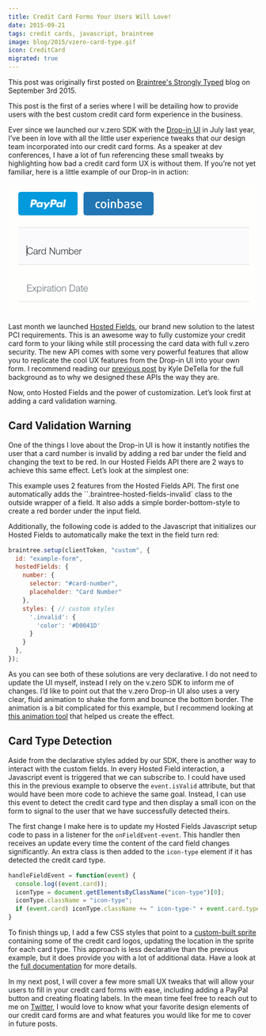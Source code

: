 ```yaml
---
title: Credit Card Forms Your Users Will Love!
date: 2015-09-21
tags: credit cards, javascript, braintree
image: blog/2015/vzero-card-type.gif
icon: CreditCard
migrated: true
---
```


<Message> This post was originally first posted on
  [Braintree's Strongly Typed](https://www.braintreepayments.com/blog/gesture-based-browsing-and-checkouts/) blog on September 3rd 2015. </Message>

This post is the first of a series where I will be detailing how to provide users with the best custom credit card form experience in the business.

Ever since we launched our v.zero SDK with the [Drop-in UI](https://www.braintreepayments.com/features/drop-in) in July last year, I’ve been in love with all the little user experience tweaks that our design team incorporated into our credit card forms. As a speaker at dev conferences, I have a lot of fun referencing these small tweaks by highlighting how bad a credit card form UX is without them. If you’re not yet familiar, here is a little example of our Drop-in in action:

![Braintree v.zero Drop-in UI](../images/blog/2015/vzero-card-type.gif)

Last month we launched [Hosted Fields](https://www.braintreepayments.com/features/hosted-fields), our brand new solution to the latest PCI requirements. This is an awesome way to fully customize your credit card form to your liking while still processing the card data with full v.zero security. The new API comes with some very powerful features that allow you to replicate the cool UX features from the Drop-in UI into your own form. I recommend reading our [previous post](https://www.braintreepayments.com/blog/your-checkout-our-iframes/?utm_source=feedburner&utm_medium=feed&utm_campaign=Feed%3A+Braintrust+%28Braintree+Developer+RSS%29) by Kyle DeTella for the full background as to why we designed these APIs the way they are.

Now, onto Hosted Fields and the power of customization. Let’s look first at adding a card validation warning.

## Card Validation Warning

One of the things I love about the Drop-in UI is how it instantly notifies the user that a card number is invalid by adding a red bar under the field and changing the text to be red. In our Hosted Fields API there are 2 ways to achieve this same effect. Let’s look at the simplest one:


<div data-height="300" data-theme-id="18436" data-slug-hash="vORxZX" data-default-tab="html" data-user="braintree" class='codepen'></div><script async src="//assets.codepen.io/assets/embed/ei.js"></script>

This example uses 2 features from the Hosted Fields API. The first one automatically adds the ``.braintree-hosted-fields-invalid` class to the outside wrapper of a field. It also adds a simple border-bottom-style to create a red border under the input field.

Additionally, the following code is added to the Javascript that initializes our Hosted Fields to automatically make the text in the field turn red:

```js
braintree.setup(clientToken, "custom", {  
  id: "example-form",
  hostedFields: {
    number: {
      selector: "#card-number",
      placeholder: "Card Number"
    },
    styles: { // custom styles
      '.invalid': {
        'color': '#D0041D'
      }
    }
  },
});
```

As you can see both of these solutions are very declarative. I do not need to update the UI myself, instead I rely on the v.zero SDK to inform me of changes. I’d like to point out that the v.zero Drop-in UI also uses a very clear, fluid animation to shake the form and bounce the bottom border. The animation is a bit complicated for this example, but I recommend looking at [this animation tool](http://bouncejs.com/) that helped us create the effect.

## Card Type Detection

Aside from the declarative styles added by our SDK, there is another way to interact with the custom fields. In every Hosted Field interaction, a Javascript event is triggered that we can subscribe to. I could have used this in the previous example to observe the `event.isValid` attribute, but that would have been more code to achieve the same goal. Instead, I can use this event to detect the credit card type and then display a small icon on the form to signal to the user that we have successfully detected theirs.

<div data-height="300" data-theme-id="18436" data-slug-hash="XbEpGx" data-default-tab="html" data-user="braintree" class='codepen'></div><script async src="//assets.codepen.io/assets/embed/ei.js"></script>

The first change I make here is to update my Hosted Fields Javascript setup code to pass in a listener for the `onFieldEvent-event`. This handler then receives an update every time the content of the card field changes significantly. An extra class is then added to the `icon-type` element if it has detected the credit card type.

```js
handleFieldEvent = function(event) {  
  console.log((event.card));
  iconType = document.getElementsByClassName("icon-type")[0];
  iconType.className = "icon-type";
  if (event.card) iconType.className += " icon-type-" + event.card.type;
}
```

To finish things up, I add a few CSS styles that point to a [custom-built sprite](https://gist.githubusercontent.com/cbetta/800a425505407de9342b/raw/5ea2b7f9a2d53193ee1fce7f55b89575074f3744/cards.png) containing some of the credit card logos, updating the location in the sprite for each card type. This approach is less declarative than the previous example, but it does provide you with a lot of additional data. Have a look at the [full documentation](https://developers.braintreepayments.com/javascript+ruby/guides/hosted-fields/overview) for more details.

In my next post, I will cover a few more small UX tweaks that will allow your users to fill in your credit card forms with ease, including adding a PayPal button and creating floating labels. In the mean time feel free to reach out to me on [Twitter](https://twitter.com/cbetta), I would love to know what your favorite design elements of our credit card forms are and what features you would like for me to cover in future posts.

